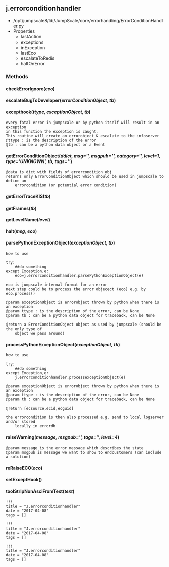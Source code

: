 <!-- toc -->
## j.errorconditionhandler

- /opt/jumpscale8/lib/JumpScale/core/errorhandling/ErrorConditionHandler.py
- Properties
    - lastAction
    - exceptions
    - inException
    - lastEco
    - escalateToRedis
    - haltOnError

### Methods

#### checkErrorIgnore(*eco*) 

#### escalateBugToDeveloper(*errorConditionObject, tb*) 

#### excepthook(*ttype, exceptionObject, tb*) 

```
every fatal error in jumpscale or by python itself will result in an exception
in this function the exception is caught.
This routine will create an errorobject & escalate to the infoserver
@ttype : is the description of the error
@tb : can be a python data object or a Event

```

#### getErrorConditionObject(*ddict, msg='', msgpub='', category='', level=1, type='UNKNOWN', tb, tags=''*) 

```
@data is dict with fields of errorcondition obj
returns only ErrorConditionObject which should be used in jumpscale to define an
    errorcondition (or potential error condition)

```

#### getErrorTraceKIS(*tb*) 

#### getFrames(*tb*) 

#### getLevelName(*level*) 

#### halt(*msg, eco*) 

#### parsePythonExceptionObject(*exceptionObject, tb*) 

```
how to use

try:
    ##do something
except Exception,e:
    eco=j.errorconditionhandler.parsePythonExceptionObject(e)

eco is jumpscale internal format for an error
next step could be to process the error objecect (eco) e.g. by eco.process()

@param exceptionObject is errorobject thrown by python when there is an exception
@param ttype : is the description of the error, can be None
@param tb : can be a python data object for traceback, can be None

@return a ErrorConditionObject object as used by jumpscale (should be the only type of
    object we pass around)

```

#### processPythonExceptionObject(*exceptionObject, tb*) 

```
how to use

try:
    ##do something
except Exception,e:
    j.errorconditionhandler.processexceptionObject(e)

@param exceptionObject is errorobject thrown by python when there is an exception
@param ttype : is the description of the error, can be None
@param tb : can be a python data object for traceback, can be None

@return [ecsource,ecid,ecguid]

the errorcondition is then also processed e.g. send to local logserver and/or stored
    locally in errordb

```

#### raiseWarning(*message, msgpub='', tags='', level=4*) 

```
@param message is the error message which describes the state
@param msgpub is message we want to show to endcustomers (can include a solution)

```

#### reRaiseECO(*eco*) 

#### setExceptHook() 

#### toolStripNonAsciFromText(*text*) 


```
!!!
title = "J.errorconditionhandler"
date = "2017-04-08"
tags = []
```

```
!!!
title = "J.errorconditionhandler"
date = "2017-04-08"
tags = []
```

```
!!!
title = "J.errorconditionhandler"
date = "2017-04-08"
tags = []
```
